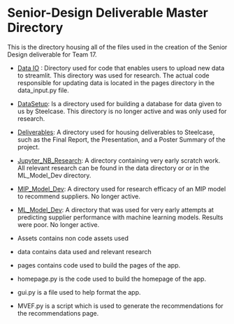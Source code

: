 # Senior-Design Deliverable Master Directory
 This is the directory housing all of the files used in the creation of the Senior Design deliverable for Team 17.

- <ins> Data IO</ins> : Directory used for code that enables users to upload new data to streamlit. This directory was used for research. The actual code responsible for updating data is located in the pages directory in the data_input.py file.
- <ins>DataSetup</ins>: Is a directory used for building a database for data given to us by Steelcase. This directory is no longer active and was only used for research.
- <ins>Deliverables</ins>: A directory used for housing deliverables to Steelcase, such as the Final Report, the Presentation, and a Poster Summary of the project.
- <ins>Jupyter_NB_Research</ins>: A directory containing very early scratch work. All relevant research can be found in the data directory or or in the  ML_Model_Dev directory.
- <ins>MIP_Model_Dev</ins>: A directory used for research efficacy of an MIP model to recommend suppliers. No longer active. 
- <ins>ML_Model_Dev</ins>: A directory that was used for very early attempts at predicting supplier performance with machine learning models. Results were poor. No longer active. 


- Assets contains non code assets used
- data contains data used and relevant research
- pages contains code used to build the pages of the app.
- homepage.py is the code used to build the homepage of the app.
- gui.py is a file used to help format the app.
- MVEF.py is a script which is used to generate the recommendations for the recommendations page.

